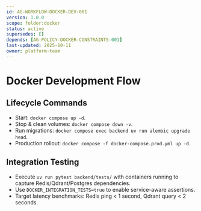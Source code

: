 ```yaml
---
id: AG-WORKFLOW-DOCKER-DEV-001
version: 1.0.0
scope: folder:docker
status: active
supersedes: []
depends: [AG-POLICY-DOCKER-CONSTRAINTS-001]
last-updated: 2025-10-11
owner: platform-team
---
```

# Docker Development Flow

## Lifecycle Commands
- Start: `docker compose up -d`.
- Stop & clean volumes: `docker compose down -v`.
- Run migrations: `docker compose exec backend uv run alembic upgrade head`.
- Production rollout: `docker compose -f docker-compose.prod.yml up -d`.

## Integration Testing
- Execute `uv run pytest backend/tests/` with containers running to capture Redis/Qdrant/Postgres dependencies.
- Use `DOCKER_INTEGRATION_TESTS=true` to enable service-aware assertions.
- Target latency benchmarks: Redis ping < 1 second, Qdrant query < 2 seconds.
